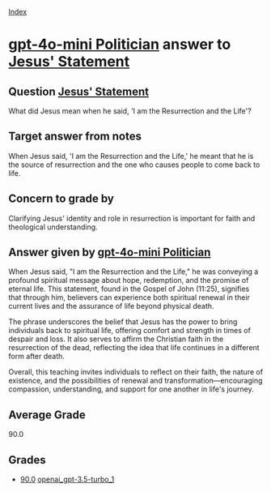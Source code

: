 
[Index](../../../index.md)
# [gpt-4o-mini Politician](../../answering_models/gpt-4o-mini_Politician.md) answer to [Jesus' Statement](../../questions/Jesus'_Statement.md)

## Question [Jesus' Statement](../../questions/Jesus'_Statement.md)
What did Jesus mean when he said, 'I am the Resurrection and the Life'?

## Target answer from notes
When Jesus said, 'I am the Resurrection and the Life,' he meant that he is the source of resurrection and the one who causes people to come back to life.

## Concern to grade by
Clarifying Jesus' identity and role in resurrection is important for faith and theological understanding.

## Answer given by [gpt-4o-mini Politician](../../answering_models/gpt-4o-mini_Politician.md)
When Jesus said, "I am the Resurrection and the Life," he was conveying a profound spiritual message about hope, redemption, and the promise of eternal life. This statement, found in the Gospel of John (11:25), signifies that through him, believers can experience both spiritual renewal in their current lives and the assurance of life beyond physical death.

The phrase underscores the belief that Jesus has the power to bring individuals back to spiritual life, offering comfort and strength in times of despair and loss. It also serves to affirm the Christian faith in the resurrection of the dead, reflecting the idea that life continues in a different form after death.

Overall, this teaching invites individuals to reflect on their faith, the nature of existence, and the possibilities of renewal and transformation—encouraging compassion, understanding, and support for one another in life's journey.

## Average Grade
90.0

## Grades
 * [90.0](./Jesus'_Statement_grades/openai_gpt-3.5-turbo_1.md) [openai_gpt-3.5-turbo_1](../../answering_models/openai_gpt-3.5-turbo_1.md)

